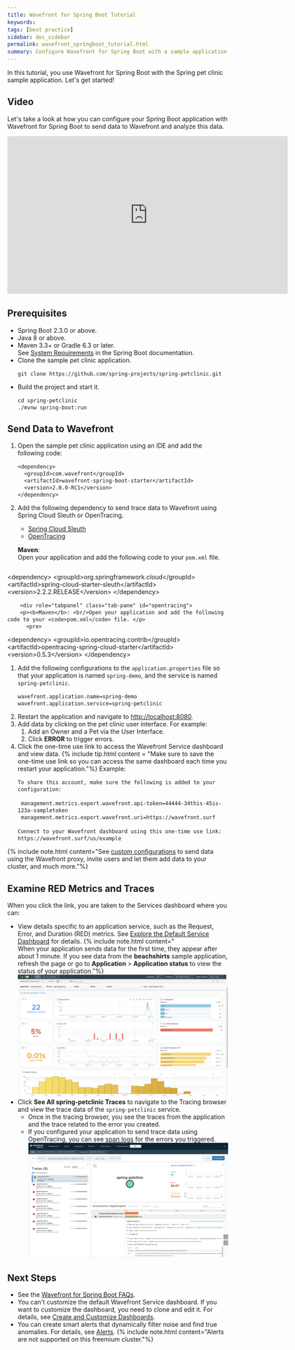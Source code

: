 ```yaml
---
title: Wavefront for Spring Boot Tutorial
keywords:
tags: [best practice]
sidebar: doc_sidebar
permalink: wavefront_springboot_tutorial.html
summary: Configure Wavefront for Spring Boot with a sample application.
---
```

In this tutorial, you use Wavefront for Spring Boot with the Spring pet clinic sample application. Let's get started!

## Video
Let's take a look at how you can configure your Spring Boot application with Wavefront for Spring Boot to send data to Wavefront and analyze this data.

<iframe width="640" height="360" src="https://www.youtube.com/embed/Jxwf-Iw-3T8" frameborder="0" allow="accelerometer; autoplay; encrypted-media; gyroscope; picture-in-picture" allowfullscreen></iframe>

## Prerequisites

* Spring Boot 2.3.0 or above.
* Java 8 or above.
* Maven 3.3+ or Gradle 6.3 or later.
  <br/>See [System Requirements](https://docs.spring.io/spring-boot/docs/2.3.0.RC1/reference/html/getting-started.html#getting-started-system-requirements) in the Spring Boot documentation.
* Clone the sample pet clinic application.
  ```
  git clone https://github.com/spring-projects/spring-petclinic.git
  ```
* Build the project and start it.
  ```
  cd spring-petclinic
  ./mvnw spring-boot:run
  ```
  
## Send Data to Wavefront

1. Open the sample pet clinic application using an IDE and add the following code: 
    ```
    <dependency>
      <groupId>com.wavefront</groupId>
      <artifactId>wavefront-spring-boot-starter</artifactId>
      <version>2.0.0-RC1</version>
    </dependency>
    ```
          
1. Add the following dependency to send trace data to Wavefront using Spring Cloud Sleuth or OpenTracing.
    <ul id="profileTabs" class="nav nav-tabs">
        <li class="active"><a href="#sleuth" data-toggle="tab">Spring Cloud Sleuth</a></li>
        <li><a href="#opentracing" data-toggle="tab">OpenTracing</a></li>
    </ul>
      <div class="tab-content">
        <div role="tabpanel" class="tab-pane active" id="sleuth">
            <p><b>Maven</b>:<br/>Open your application and add the following code to your <code>pom.xml</code> file. </p>
              <pre>
&lt;dependency&gt;
  &lt;groupId&gt;org.springframework.cloud&lt;/groupId&gt;
  &lt;artifactId&gt;spring-cloud-starter-sleuth&lt;/artifactId&gt;
  &lt;version&gt;2.2.2.RELEASE&lt;/version&gt;
&lt;/dependency&gt;
            </pre>
        </div>

        <div role="tabpanel" class="tab-pane" id="opentracing">
        <p><b>Maven</b>: <br/>Open your application and add the following code to your <code>pom.xml</code> file. </p>
          <pre>
&lt;dependency&gt;
  &lt;groupId&gt;io.opentracing.contrib&lt;/groupId&gt;
  &lt;artifactId&gt;opentracing-spring-cloud-starter&lt;/artifactId&gt;
  &lt;version&gt;0.5.3&lt;/version&gt;
&lt;/dependency&gt;
        </pre>
        </div>
      </div>
1. Add the following configurations to the `application.properties` file so that your application is named `spring-demo`, and the service is named `spring-petclinic`.
    ```
    wavefront.application.name=spring-demo
    wavefront.application.service=spring-petclinic
    ```
1. Restart the application and navigate to [http://localhost:8080](http://localhost:8080/).
1. Add data by clicking on the pet clinic user interface.
    For example: 
    1. Add an Owner and a Pet via the User Interface.
    2. Click **ERROR** to trigger errors.
1. Click the one-time use link to access the Wavefront Service dashboard and view data. 
    {% include tip.html content = "Make sure to save the one-time use link so you can access the same dashboard each time you restart your application."%}
    Example:
    ```
    To share this account, make sure the following is added to your configuration:

     management.metrics.export.wavefront.api-token=44444-34this-45is-123a-sampletoken
     management.metrics.export.wavefront.uri=https://wavefront.surf

    Connect to your Wavefront dashboard using this one-time use link:
    https://wavefront.surf/us/example
    ```
  
  {% include note.html content="See [custom configurations](#wavefront_springboot.html#optional-custom-configurations) to send data using the Wavefront proxy, invite users and let them add data to your cluster, and much more."%}

## Examine RED Metrics and Traces 

When you click the link, you are taken to the Services dashboard where you can:

* View details specific to an application service, such as the Request, Error, and Duration (RED) metrics. See [Explore the Default Service Dashboard](tracing_ui_overview.html#explore-the-default-service-dashboard) for details.
  {% include note.html content="<br/>When your application sends data for the first time, they appear after about 1 minute. If you see data from the **beachshirts** sample application, refresh the page or go to **Application** > **Application status** to view the status of your application."%}
  ![Wavefront Service dashboard](/images/springboot_service_dashboard.png)
* Click **See All spring-petclinic Traces** to navigate to the Tracing browser and view the trace data of the `spring-petclinic` service.
  * Once in the tracing browser, you see the traces from the application and the trace related to the error you created.
  * If you configured your application to send trace data using OpenTracing, you can see [span logs](#tracing_instrumenting_frameworks.html#span-logs) for the errors you triggered.
  ![Span logs for the pet clinic applciation](/images/springboot_span_logs_pet_clinic.png)

## Next Steps

* See the [Wavefront for Spring Boot FAQs](wavefront_spring_boot_faq.html).
* You can't customize the default Wavefront Service dashboard. If you want to customize the dashboard, you need to clone and edit it. For details, see [Create and Customize Dashboards](ui_dashboards.html).
* You can create smart alerts that dynamically filter noise and find true anomalies. For details, see [Alerts](alerts.html). 
    {% include note.html content="Alerts are not supported on this freemium cluster."%} 
